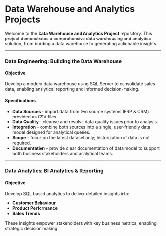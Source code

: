 # Data Warehouse and Analytics Projects

Welcome to the **Data Warehouse and Analytics Project** repository.
This project demonstrates a comprehensive data warehousing and analytics solution, from building a data warehouse to generating actionable insights.

---

### Data Engineering: Building the Data Warehouse

#### Objective
Develop a modern data warehouse using SQL Server to consolidate sales data, enabling analytical reporting and informed decision-making.

#### Specifications
- **Data Sources** - import data from two source systems (ERP & CRM) provided as CSV files.
- **Data Quality** - cleanse and resolve data quality issues prior to analysis.
- **Integration** - combine both sources into a single, user-friendly data model designed for analytical queries.
- **Scope** - focus on the latest dataset only; historization of data is not required.
- **Documentation** - provide clear documentation of data model to support both business stakeholders and analytical teams.

---

### Data Analytics: BI Analytics & Reporting

#### Objective
Develop SQL based analytics to deliver detailed insights into:
- **Customer Behaviour**
- **Product Performance**
- **Sales Trends**

These insights empower stakeholders with key business metrics, enabling strategic decision making.
